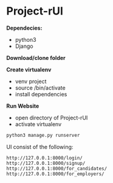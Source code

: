 # Project-rUI

**Dependecies:**
* python3
* Django

**Download/clone folder**

**Create virtualenv**
* venv project
* source <venv path>/bin/activate
* install dependencies

**Run Website**
* open directory of Project-rUI
* activate virtualenv



```python
python3 manage.py runserver
```

UI consist of the following:
```
http://127.0.0.1:8000/login/
http://127.0.0.1:8000/signup/
http://127.0.0.1:8000/for_candidates/
http://127.0.0.1:8000/for_employers/
```
